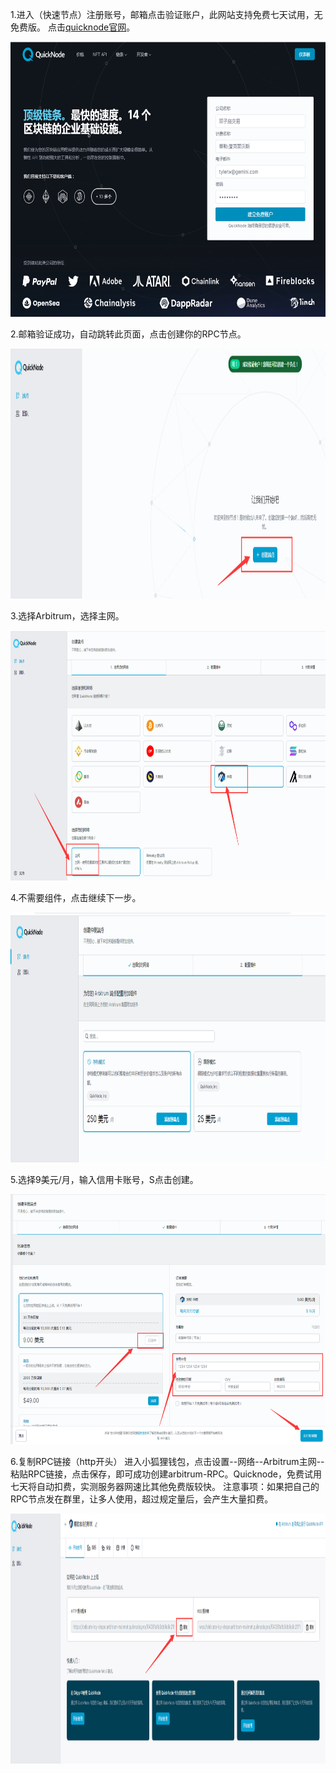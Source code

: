 
1.进入（快速节点）注册账号，邮箱点击验证账户，此网站支持免费七天试用，无免费版。
点击[quicknode官网](https://www.quicknode.com/)。
<p align="center">
  <img width="800" height="440" src= "../img/quicknode/quicknode_1.png" />
</p>
2.邮箱验证成功，自动跳转此页面，点击创建你的RPC节点。
<p align="center">
  <img width="700" height="400" src= "../img/quicknode/quicknode_2.png" />
</p>
3.选择Arbitrum，选择主网。
<p align="center">
  <img width="700" height="400" src= "../img/quicknode/quicknode_3.png" />
</p>
4.不需要组件，点击继续下一步。
<p align="center">
  <img width="700" height="400" src= "../img/quicknode/quicknode_4.png" />
</p>
5.选择9美元/月，输入信用卡账号，S点击创建。
<p align="center">
  <img width="700" height="400" src= "../img/quicknode/quicknode_5.png" />
</p>
6.复制RPC链接（http开头）
进入小狐狸钱包，点击设置--网络--Arbitrum主网--粘贴RPC链接，点击保存，即可成功创建arbitrum-RPC。Quicknode，免费试用七天将自动扣费，实测服务器网速比其他免费版较快。
注意事项：如果把自己的RPC节点发在群里，让多人使用，超过规定量后，会产生大量扣费。
<p align="center">
  <img width="700" height="400" src= "../img/quicknode/quicknode_6.png" />
</p>